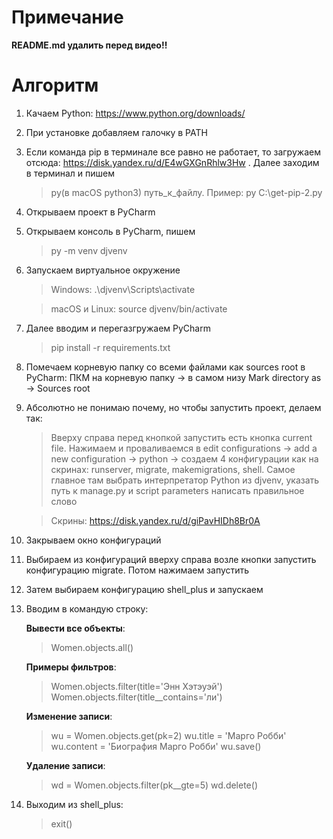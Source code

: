 # Примечание
**README.md удалить перед видео!!**
# Алгоритм
1. Качаем Python: https://www.python.org/downloads/
2. При установке добавляем галочку в PATH
3. Если команда pip в терминале все равно не работает, то загружаем отсюда: https://disk.yandex.ru/d/E4wGXGnRhlw3Hw . Далее заходим в терминал и пишем 
   > py(в macOS python3) путь_к_файлу. Пример: py C:\get-pip-2.py
4. Открываем проект в PyCharm
5. Открываем консоль в PyCharm, пишем
   > py -m venv djvenv
6. Запускаем виртуальное окружение
   > Windows: .\djvenv\Scripts\activate

   > macOS и Linux: source djvenv/bin/activate
7. Далее вводим и перегазгружаем PyCharm
   > pip install -r requirements.txt
8. Помечаем корневую папку со всеми файлами как sources root в PyCharm: ПКМ на корневую папку -> в самом низу Mark directory as -> Sources root
9. Абсолютно не понимаю почему, но чтобы запустить проект, делаем так:
    > Вверху справа перед кнопкой запустить есть кнопка current file. Нажимаем и проваливаемся в edit configurations -> add a new configuration -> python -> создаем 4 конфигурации как на скринах: runserver, migrate, makemigrations, shell. Самое главное там выбрать интерпретатор Python из djvenv, указать путь к manage.py и script parameters написать правильное слово
    
   > Скрины: https://disk.yandex.ru/d/giPavHIDh8Br0A
    
10. Закрываем окно конфигураций
11. Выбираем из конфигураций вверху справа возле кнопки запустить конфигурацию migrate. Потом нажимаем запустить
12. Затем выбираем конфигурацию shell_plus и запускаем
13. Вводим в командую строку:
    
    __Вывести все объекты__:
    > Women.objects.all()  

    __Примеры фильтров__: 
    > Women.objects.filter(title='Энн Хэтэуэй')
    Women.objects.filter(title__contains='ли') 

      __Изменение записи__:
    > wu = Women.objects.get(pk=2)
    > wu.title = 'Марго Робби'
    > wu.content = 'Биография Марго Робби'
    > wu.save()

    __Удаление записи__:
    > wd = Women.objects.filter(pk__gte=5)
    > wd.delete()
14. Выходим из shell_plus:
    > exit()